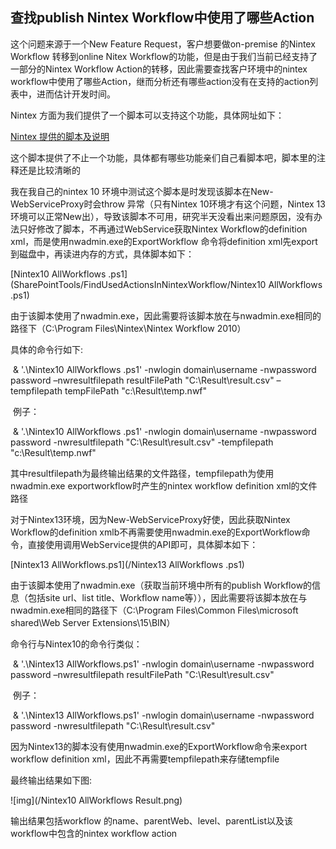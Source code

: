 



## 查找publish Nintex Workflow中使用了哪些Action

这个问题来源于一个New Feature Request，客户想要做on-premise 的Nintex Workflow 转移到online Nitex Workflow的功能，但是由于我们当前已经支持了一部分的Nintex Workflow Action的转移，因此需要查找客户环境中的nintex workflow中使用了哪些Action，继而分析还有哪些action没有在支持的action列表中，进而估计开发时间。

Nintex 方面为我们提供了一个脚本可以支持这个功能，具体网址如下：

[Nintex 提供的脚本及说明](http://vadimtabakman.com/nintex-workflow-powershell-find-actions-in-a-workflow-part-6.aspx)

这个脚本提供了不止一个功能，具体都有哪些功能亲们自己看脚本吧，脚本里的注释还是比较清晰的

我在我自己的nintex 10 环境中测试这个脚本是时发现该脚本在New-WebServiceProxy时会throw 异常（只有Nintex 10环境才有这个问题，Nintex 13环境可以正常New出），导致该脚本不可用，研究半天没看出来问题原因，没有办法只好修改了脚本，不再通过WebService获取Nintex Workflow的definition xml，而是使用nwadmin.exe的ExportWorkflow 命令将definition xml先export到磁盘中，再读进内存的方式，具体脚本如下：

[Nintex10 AllWorkflows .ps1](SharePointTools/FindUsedActionsInNintexWorkflow/Nintex10 AllWorkflows .ps1)

由于该脚本使用了nwadmin.exe，因此需要将该脚本放在与nwadmin.exe相同的路径下（C:\Program Files\Nintex\Nintex Workflow 2010）

具体的命令行如下:

​       & '.\Nintex10 AllWorkflows .ps1'  -nwlogin domain\username  -nwpassword password –nwresultfilepath  resultFilePath "C:\Result\result.csv" –tempfilepath tempFilePath "c:\Result\temp.nwf"

​       例子：

​       & '.\Nintex10 AllWorkflows .ps1'  -nwlogin domain\username  -nwpassword password -nwresultfilepath "C:\Result\result.csv" -tempfilepath "c:\Result\temp.nwf"

其中resultfilepath为最终输出结果的文件路径，tempfilepath为使用nwadmin.exe exportworkflow时产生的nintex workflow definition xml的文件路径

对于Nintex13环境，因为New-WebServiceProxy好使，因此获取Nintex Workflow的definition xmlb不再需要使用nwadmin.exe的ExportWorkflow命令，直接使用调用WebService提供的API即可，具体脚本如下：



[Nintex13 AllWorkflows.ps1](/Nintex13 AllWorkflows .ps1)

由于该脚本使用了nwadmin.exe（获取当前环境中所有的publish Workflow的信息（包括site url、list title、Workflow name等）），因此需要将该脚本放在与nwadmin.exe相同的路径下（C:\Program Files\Common Files\microsoft shared\Web Server Extensions\15\BIN）

命令行与Nintex10的命令行类似：

​       & '.\Nintex13 AllWorkflows.ps1'  -nwlogin domain\username  -nwpassword password –nwresultfilepath  resultFilePath "C:\Result\result.csv" 

​       例子：

​       & '.\Nintex13 AllWorkflows.ps1'  -nwlogin domain\username  -nwpassword password -nwresultfilepath "C:\Result\result.csv"

因为Nintex13的脚本没有使用nwadmin.exe的ExportWorkflow命令来export workflow definition xml，因此不再需要tempfilepath来存储tempfile



最终输出结果如下图:

![img](/Nintex10 AllWorkflows  Result.png)

输出结果包括workflow 的name、parentWeb、level、parentList以及该workflow中包含的nintex workflow action

